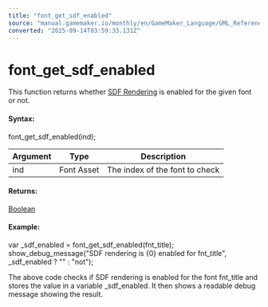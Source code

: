 ```yaml
---
title: "font_get_sdf_enabled"
source: "manual.gamemaker.io/monthly/en/GameMaker_Language/GML_Reference/Asset_Management/Fonts/font_get_sdf_enabled.htm"
converted: "2025-09-14T03:59:33.131Z"
---
```


# font\_get\_sdf\_enabled

This function returns whether [SDF Rendering](Fonts.htm#h) is enabled for the given font or not.

#### Syntax:

font\_get\_sdf\_enabled(ind);

| Argument | Type | Description |
| --- | --- | --- |
| ind | Font Asset | The index of the font to check |

#### Returns:

[Boolean](../../../GML_Overview/Data_Types.md)

#### Example:

var \_sdf\_enabled = font\_get\_sdf\_enabled(fnt\_title);
show\_debug\_message("SDF rendering is {0} enabled for fnt\_title", \_sdf\_enabled ? "" : "not");

The above code checks if SDF rendering is enabled for the font fnt\_title and stores the value in a variable \_sdf\_enabled. It then shows a readable debug message showing the result.